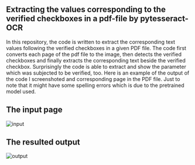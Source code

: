 ## Extracting the values corresponding to the verified checkboxes in a pdf-file by pytesseract-OCR

In this repository, the code is written to extract the corresponding text values following the verified checkboxes in a given PDF file. The code first converts each page of the pdf file to the image, then detects the verified checkboxes and finally extracts the corresponding text beside the verified checkbox. Surprisingly the code is able to extract and show the parameter which was subjected to be verified, too. 
Here is an example of the output of the code I screenshoted and corresponding page in the PDF file.
Just to note that it might have some spelling errors which is due to the pretrained model used.

## The input page
![input](https://user-images.githubusercontent.com/128442592/236622776-e6c3292d-202a-47b5-9f01-63eacca61bc6.png)




## The resulted output
![output](https://user-images.githubusercontent.com/128442592/236622976-bf534bd3-f614-474c-b573-7a7dbee6f2df.png)



